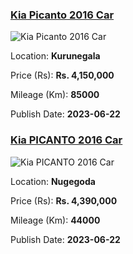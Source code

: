 
<!-- 4b841a24e732aa514a49c98bfcb78cea -->

### [Kia Picanto 2016 Car](https://riyasewana.com/buy/kia-picanto-sale-kurunegala-6528033)

![Kia Picanto 2016 Car](https://riyasewana.com/thumb/thumbkia-picanto-221948354581.jpg)

Location: **Kurunegala**

Price (Rs): **Rs. 4,150,000**

Mileage (Km): **85000**

Publish Date: **2023-06-22**


<!-- 6935d1ad3211c4eeb09ec4b637fdb44d -->

### [Kia PICANTO 2016 Car](https://riyasewana.com/buy/kia-picanto-sale-nugegoda-6526212)

![Kia PICANTO 2016 Car](https://riyasewana.com/thumb/thumbkia-picanto-22120139491.jpg)

Location: **Nugegoda**

Price (Rs): **Rs. 4,390,000**

Mileage (Km): **44000**

Publish Date: **2023-06-22**

